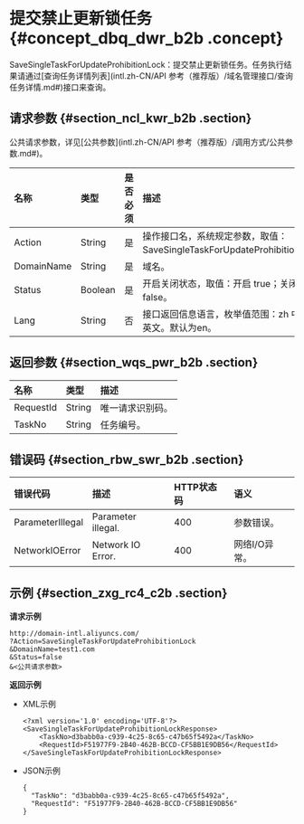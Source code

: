 # 提交禁止更新锁任务 {#concept_dbq_dwr_b2b .concept}

SaveSingleTaskForUpdateProhibitionLock：提交禁止更新锁任务。任务执行结果请通过[查询任务详情列表](intl.zh-CN/API 参考（推荐版）/域名管理接口/查询任务详情.md#)接口来查询。

## 请求参数 {#section_ncl_kwr_b2b .section}

公共请求参数，详见[公共参数](intl.zh-CN/API 参考（推荐版）/调用方式/公共参数.md#)。

|名称|类型|是否必须|描述|
|:-|:-|:---|:-|
|Action|String|是|操作接口名，系统规定参数，取值：SaveSingleTaskForUpdateProhibitionLock。|
|DomainName|String|是|域名。|
|Status|Boolean|是|开启关闭状态，取值：开启 true；关闭 false。|
|Lang|String|否|接口返回信息语言，枚举值范围：zh 中文，en 英文。默认为en。|

## 返回参数 {#section_wqs_pwr_b2b .section}

|名称|类型|描述|
|:-|:-|:-|
|RequestId|String|唯一请求识别码。|
|TaskNo|String|任务编号。|

## 错误码 {#section_rbw_swr_b2b .section}

|错误代码|描述|HTTP状态码|语义|
|:---|:-|:------|:-|
|ParameterIllegal|Parameter illegal.|400|参数错误。|
|NetworkIOError|Network IO Error.|400|网络I/O异常。|

## 示例 {#section_zxg_rc4_c2b .section}

**请求示例**

```
http://domain-intl.aliyuncs.com/
?Action=SaveSingleTaskForUpdateProhibitionLock
&DomainName=test1.com
&Status=false
&<公共请求参数>
```

**返回示例**

-   XML示例

    ```
    <?xml version='1.0' encoding='UTF-8'?>
    <SaveSingleTaskForUpdateProhibitionLockResponse>
        <TaskNo>d3babb0a-c939-4c25-8c65-c47b65f5492a</TaskNo>
        <RequestId>F51977F9-2B40-462B-BCCD-CF5BB1E9DB56</RequestId>
    </SaveSingleTaskForUpdateProhibitionLockResponse>
    ```

-   JSON示例

    ```
    {    
      "TaskNo": "d3babb0a-c939-4c25-8c65-c47b65f5492a",
      "RequestId": "F51977F9-2B40-462B-BCCD-CF5BB1E9DB56"
    }
    ```


